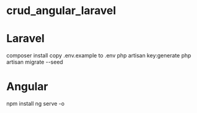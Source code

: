 # crud_angular_laravel

# Laravel
composer install
copy .env.example to .env
php artisan key:generate
php artisan migrate --seed

# Angular
npm install
ng serve -o

